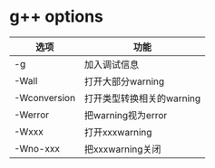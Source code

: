 # g++ options

|选项|功能|
|-|-|
|-g|加入调试信息|
|-Wall|打开大部分warning|
|-Wconversion|打开类型转换相关的warning|
|-Werror|把warning视为error|
|-Wxxx|打开xxxwarning|
|-Wno-xxx|把xxxwarning关闭|